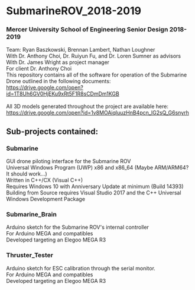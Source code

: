 # SubmarineROV_2018-2019
### Mercer University School of Engineering Senior Design 2018-2019
Team: Ryan Baszkowski, Brennan Lambert, Nathan Loughner\
With Dr. Anthony Choi, Dr. Ruiyun Fu, and Dr. Loren Sumner as advisors\
With Dr. James Wright as project manager\
For client Dr. Anthony Choi\
This repository contains all of the software for operation of the Submarine Drone outlined in the following documents:\
https://drive.google.com/open?id=1T8Uh6GV0HjEKu9xRt5F1R8sCDmDm1KGB \
\
All 3D models generated throughout the project are available here: \
https://drive.google.com/open?id=1v8MOAiqluuzHnB4pcn_lG2sQ_G6snyrh
## Sub-projects contained:
### Submarine
GUI drone piloting interface for the Submarine ROV\
Universal Windows Program (UWP) x86 and x86_64 (Maybe ARM/ARM64? It should work...)\
Written in C++/CX (Visual C++)\
Requires Windows 10 with Anniversary Update at minimum (Build 14393)\
Building from Source requires Visual Studio 2017 and the C++ Universal Windows Development Package
### Submarine_Brain
Arduino sketch for the Submarine ROV's internal controller\
For Arduino MEGA and compatibles\
Developed targeting an Elegoo MEGA R3
### Thruster_Tester
Arduino sketch for ESC calibration through the serial monitor.\
For Arduino MEGA and compatibles\
Developed targeting an Elegoo MEGA R3
